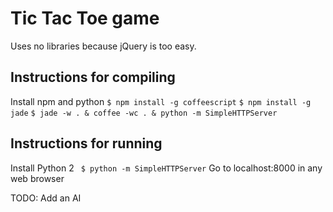 # Tic Tac Toe game 

Uses no libraries because jQuery is too easy. 

## Instructions for compiling
Install npm and python 
` $ npm install -g coffeescript `
` $ npm install -g jade `
` $ jade -w . & coffee -wc . & python -m SimpleHTTPServer `

## Instructions for running
Install Python 2
` $ python -m SimpleHTTPServer` 
Go to localhost:8000 in any web browser 

TODO: Add an AI 

